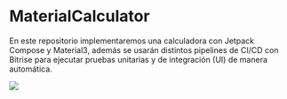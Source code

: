 # MaterialCalculator
En este repositorio implementaremos una calculadora con Jetpack Compose y Material3, además se usarán distintos pipelines de CI/CD con Bitrise para 
ejecutar pruebas unitarias y de integración (UI) de manera automática.

![](https://firebasestorage.googleapis.com/v0/b/elbichoyt-a4641.appspot.com/o/Sin%20t%C3%ADtulo.jpg?alt=media&token=b7c8fd4c-5fd0-4755-8118-e48906c035c6)
